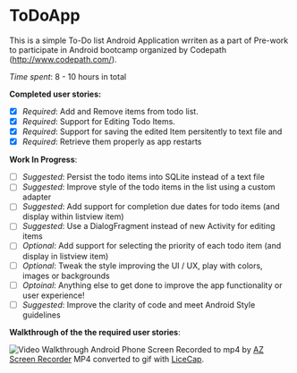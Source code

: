 # ToDoApp

This is a simple To-Do list Android Application wrriten as a part of Pre-work to participate in Android bootcamp organized by
Codepath (http://www.codepath.com/). 

*Time spent*: 8 - 10 hours in total

**Completed user stories:**
 * [x] *Required*: Add and Remove items from todo list.
 * [x] *Required*: Support for Editing Todo Items.
 * [x] *Required*: Support for saving the edited Item persitently to text file and 
 * [x] *Required*: Retrieve them properly as app restarts

**Work In Progress**: 
 * [ ] *Suggested*: Persist the todo items into SQLite instead of a text file
 * [ ] *Suggested*: Improve style of the todo items in the list using a custom adapter
 * [ ] *Suggested*: Add support for completion due dates for todo items (and display within listview item)
 * [ ] *Suggested*: Use a DialogFragment instead of new Activity for editing items
 * [ ] *Optional*: Add support for selecting the priority of each todo item (and display in listview item)
 * [ ] *Optional*: Tweak the style improving the UI / UX, play with colors, images or backgrounds
 * [ ] *Optoinal*: Anything else to get done to improve the app functionality or user experience!  
 * [ ] *Suggested*: Improve the clarity of code and meet Android Style guidelines

**Walkthrough of the the required user stories**:

![Video Walkthrough](images/todoapp_animation3.gif)
Android Phone Screen Recorded to mp4 by [AZ Screen Recorder](https://play.google.com/store/apps/details?id=com.hecorat.screenrecorder.free&hl=en)
MP4 converted to gif with [LiceCap](http://www.cockos.com/licecap/).
